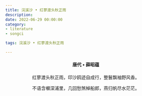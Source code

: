 ```yaml
---
title: 浣溪沙 • 红蓼渡头秋正雨
description:
date: 2022-06-29 00:00:00
category:
- literature
- songci

tags: 浣溪沙 • 红蓼渡头秋正雨

---
```


<div id="poem-author">
    唐代 • 薛昭蕴
</div>
<div id="poem-body">
<p class="poem-paragraph">红蓼渡头秋正雨，印沙鸥迹自成行，整鬟飘袖野风香。</p>
<p class="poem-paragraph">不语含嚬深浦里，几回愁煞棹船郎，燕归帆尽水茫茫。</p>

</div>

<style>

#poem-author {
    width: 100%;
    text-align: center;
    margin: 20px 0;
    font-weight: bold;
}
#poem-body {
    width: 100%;
    text-align: center;
}
.poem-paragraph {
    font-family: "仿宋"
}

</style>